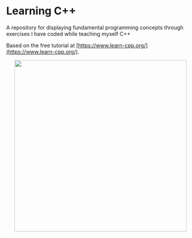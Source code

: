 # Learning C++

A repository for displaying fundamental programming concepts through exercises I have coded while teaching myself C++

Based on the free tutorial at [https://www.learn-cpp.org/](https://www.learn-cpp.org/).


<p align="center">
  <img width="460" height="460" src="https://user-images.githubusercontent.com/99063625/183375255-fc4aeb40-ea14-4054-8d96-29dea82d1086.png">
</p>
